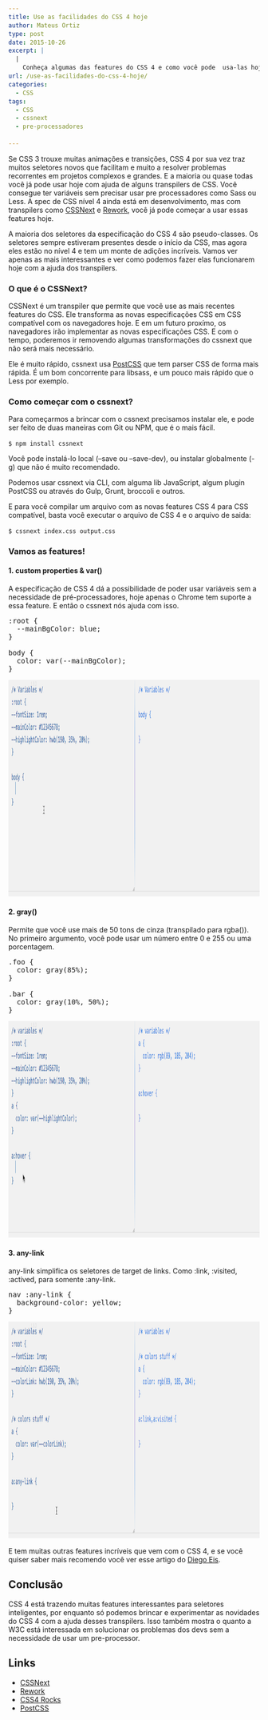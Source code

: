 ```yaml
---
title: Use as facilidades do CSS 4 hoje
author: Mateus Ortiz
type: post
date: 2015-10-26
excerpt: |
  |
    Conheça algumas das features do CSS 4 e como você pode  usa-las hoje.
url: /use-as-facilidades-do-css-4-hoje/
categories:
  - CSS
tags:
  - CSS
  - cssnext
  - pre-processadores

---
```

Se CSS 3 trouxe muitas animações e transições, CSS 4 por sua vez traz muitos seletores novos que facilitam e muito a resolver problemas recorrentes em projetos complexos e grandes. E a maioria ou quase todas você já pode usar hoje com ajuda de alguns transpilers de CSS. Você consegue ter variáveis sem precisar usar pre processadores como Sass ou Less. A spec de CSS nível 4 ainda está em desenvolvimento, mas com transpilers como [CSSNext][1] e [Rework][2], você já pode começar a usar essas features hoje.

A maioria dos seletores da especificação do CSS 4 são pseudo-classes. Os seletores sempre estiveram presentes desde o início da CSS, mas agora eles estão no nível 4 e tem um monte de adições incríveis. Vamos ver apenas as mais interessantes e ver como podemos fazer elas funcionarem hoje com a ajuda dos transpilers.

### O que é o CSSNext?

CSSNext é um transpiler que permite que você use as mais recentes features do CSS. Ele transforma as novas especificações CSS em CSS compatível com os navegadores hoje. E em um futuro proxímo, os navegadores irão implementar as novas especificações CSS. E com o tempo, poderemos ir removendo algumas transformações do cssnext que não será mais necessário.

Ele é muito rápido, cssnext usa [PostCSS][3] que tem parser CSS de forma mais rápida. É um bom concorrente para libsass, e um pouco mais rápido que o Less por exemplo.

### Como começar com o cssnext?

Para começarmos a brincar com o cssnext precisamos instalar ele, e pode ser feito de duas maneiras com Git ou NPM, que é o mais fácil.

`$ npm install cssnext`

Você pode instalá-lo local (&#8211;save ou &#8211;save-dev), ou instalar globalmente (-g) que não é muito recomendado.

Podemos usar cssnext via CLI, com alguma lib JavaScript, algum plugin PostCSS ou através do Gulp, Grunt, broccoli e outros.

E para você compilar um arquivo com as novas features CSS 4 para CSS compatível, basta você executar o arquivo de CSS 4 e o arquivo de saida:

`$ cssnext index.css output.css`

### Vamos as features!

#### 1. custom properties & var()

A especificação de CSS 4 dá a possibilidade de poder usar variáveis sem a necessidade de pré-processadores, hoje apenas o Chrome tem suporte a essa feature. E então o cssnext nós ajuda com isso.

<pre class="lang-css">:root {
  --mainBgColor: blue;
}

body {
  color: var(--mainBgColor);
}
</pre>

[<img class="alignnone size-full wp-image-51818" src="https://raw.githubusercontent.com/diegoeis/tableless-static-images/master/2015/10/variables.gif" alt="variables" width="1145" height="433" />][4]

#### 2. gray()

Permite que você use mais de 50 tons de cinza (transpilado para rgba()). No primeiro argumento, você pode usar um número entre 0 e 255 ou uma porcentagem.

<pre class="lang-css">.foo {
  color: gray(85%);
}

.bar {
  color: gray(10%, 50%);
}
</pre>

[<img class="alignnone size-full wp-image-51819" src="https://raw.githubusercontent.com/diegoeis/tableless-static-images/master/2015/10/gray.gif" alt="gray" width="1145" height="433" />][5]

#### 3. any-link

any-link simplifica os seletores de target de links. Como :link, :visited, :actived, para somente :any-link.

<pre class="lang-css">nav :any-link {
  background-color: yellow;
}
</pre>

[<img class="alignnone size-full wp-image-51820" src="https://raw.githubusercontent.com/diegoeis/tableless-static-images/master/2015/10/any-link.gif" alt="any-link" width="1145" height="433" />][6]

E tem muitas outras features incríveis que vem com o CSS 4, e se você quiser saber mais recomendo você ver esse artigo do [Diego Eis][7].

## Conclusão

CSS 4 está trazendo muitas features interessantes para seletores inteligentes, por enquanto só podemos brincar e experimentar as novidades do CSS 4 com a ajuda desses transpilers. Isso também mostra o quanto a W3C está interessada em solucionar os problemas dos devs sem a necessidade de usar um pre-processor.

## Links

  * [CSSNext][8]
  * [Rework][2]
  * [CSS4 Rocks][9]
  * [PostCSS][10]

 [1]: http://cssnext.io/features/
 [2]: https://github.com/reworkcss/rework
 [3]: https://github.com/postcss/postcss
 [4]: https://raw.githubusercontent.com/diegoeis/tableless-static-images/master/2015/10/variables.gif
 [5]: https://raw.githubusercontent.com/diegoeis/tableless-static-images/master/2015/10/gray.gif
 [6]: https://raw.githubusercontent.com/diegoeis/tableless-static-images/master/2015/10/any-link.gif
 [7]: http://tableless.com.br/seletores-css-nivel-4-o-que-vem-por-ai/
 [8]: http://cssnext.io/
 [9]: http://css4.rocks/
 [10]: https://github.com/postcss/